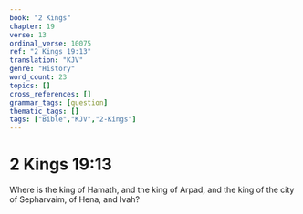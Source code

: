 ```yaml
---
book: "2 Kings"
chapter: 19
verse: 13
ordinal_verse: 10075
ref: "2 Kings 19:13"
translation: "KJV"
genre: "History"
word_count: 23
topics: []
cross_references: []
grammar_tags: [question]
thematic_tags: []
tags: ["Bible","KJV","2-Kings"]
---
```


# 2 Kings 19:13

Where is the king of Hamath, and the king of Arpad, and the king of the city of Sepharvaim, of Hena, and Ivah?
